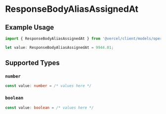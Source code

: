 # ResponseBodyAliasAssignedAt

## Example Usage

```typescript
import { ResponseBodyAliasAssignedAt } from '@vercel/client/models/operations';

let value: ResponseBodyAliasAssignedAt = 9944.01;
```

## Supported Types

### `number`

```typescript
const value: number = /* values here */
```

### `boolean`

```typescript
const value: boolean = /* values here */
```
